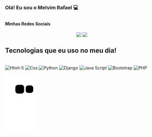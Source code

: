 ### Olá! Eu sou o Melvim Rafael 💻

##

#### Minhas Redes Sociais
<div align="center">
  <img height="180em" src="https://github-readme-stats.vercel.app/api?username=MelvimRafael&show_icons=true&theme=dracula&include_all_commits=true&count_private=true"/>
  <img height="180em" src="https://github-readme-stats.vercel.app/api/top-langs/?username=MelvimRafael&layout=compact&langs_count=7&theme=dracula"/>
</div>

## Tecnologias que eu uso no meu dia!

<div style = "display: inline_blok"> </br>
    <img align="center" alt="Html-5" src="https://img.shields.io/badge/HTML5-E34F26?style=for-the-badge&logo=html5&logoColor=white"/>
    <img align="center" alt="Css" src="https://img.shields.io/badge/CSS3-1572B6?style=for-the-badge&logo=css3&logoColor=white"/>
    <img align="center" alt="Python" src="https://img.shields.io/badge/Python-14354C?style=for-the-badge&logo=python&logoColor=white"/>
    <img align="center" alt="Django" src="https://img.shields.io/badge/Django-092E20?style=for-the-badge&logo=django&logoColor=white"/>
    <img align="center" alt="Java Script" src="https://img.shields.io/badge/JavaScript-F7DF1E?style=for-the-badge&logo=javascript&logoColor=black"/>
    <img align="center" alt="Bootstrap" src="https://img.shields.io/badge/Bootstrap-563D7C?style=for-the-badge&logo=bootstrap&logoColor=white"/>
    <img align="center" alt="PHP" src="https://img.shields.io/badge/PHP-777BB4?style=for-the-badge&logo=php&logoColor=white"/>
</div>

![Snake animation](https://github.com/rafaballerini/rafaballerini/blob/output/github-contribution-grid-snake.svg)
